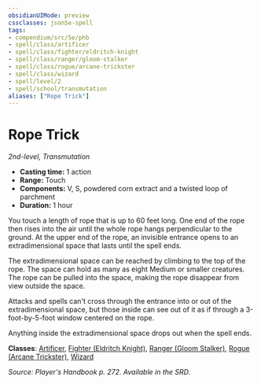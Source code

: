 ```yaml
---
obsidianUIMode: preview
cssclasses: json5e-spell
tags:
- compendium/src/5e/phb
- spell/class/artificer
- spell/class/fighter/eldritch-knight
- spell/class/ranger/gloom-stalker
- spell/class/rogue/arcane-trickster
- spell/class/wizard
- spell/level/2
- spell/school/transmutation
aliases: ["Rope Trick"]
---
```

# Rope Trick
*2nd-level, Transmutation*  

- **Casting time:** 1 action
- **Range:** Touch
- **Components:** V, S, powdered corn extract and a twisted loop of parchment
- **Duration:** 1 hour

You touch a length of rope that is up to 60 feet long. One end of the rope then rises into the air until the whole rope hangs perpendicular to the ground. At the upper end of the rope, an invisible entrance opens to an extradimensional space that lasts until the spell ends.

The extradimensional space can be reached by climbing to the top of the rope. The space can hold as many as eight Medium or smaller creatures. The rope can be pulled into the space, making the rope disappear from view outside the space.

Attacks and spells can't cross through the entrance into or out of the extradimensional space, but those inside can see out of it as if through a 3-foot-by-5-foot window centered on the rope.

Anything inside the extradimensional space drops out when the spell ends.

**Classes**: [Artificer](artificer-tce.md), [Fighter (Eldritch Knight)](fighter-eldritch-knight.md), [Ranger (Gloom Stalker)](ranger-gloom-stalker-xge.md), [Rogue (Arcane Trickster)](rogue-arcane-trickster.md), [Wizard](wizard.md)

*Source: Player's Handbook p. 272. Available in the SRD.*